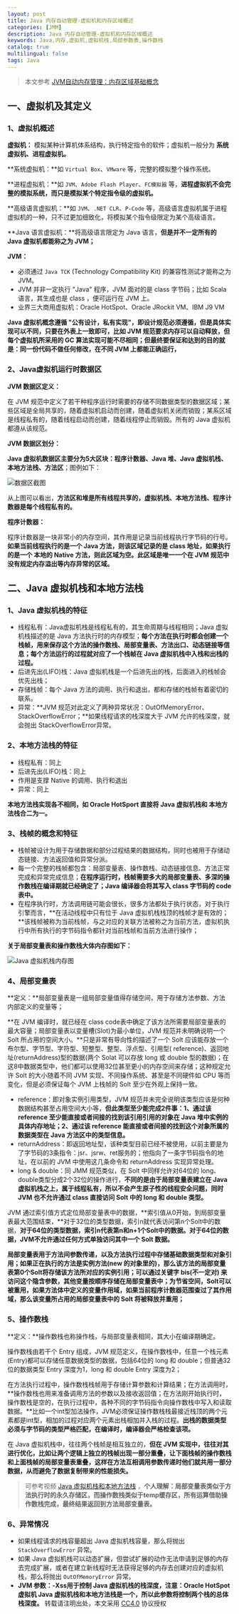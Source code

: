 ```yaml
---
layout: post
title: Java 内存自动管理-虚拟机和内存区域概述
categories: [JMM]
description: Java 内存自动管理-虚拟机和内存区域概述
keywords: Java,内存,虚拟机,虚拟机栈,局部参数表,操作数栈
catalog: true
multilingual: false
tags: Java
---
```


> 本文参考 [JVM自动内存管理：内存区域基础概念](http://www.jikexueyuan.com/course/1793_1.html?ss=2)

## 一、虚拟机及其定义

### 1、虚拟机概述

**虚拟机：** 模拟某种计算机体系结构，执行特定指令的软件；虚拟机一般分为 **系统虚拟机、进程虚拟机。**

**系统虚拟机：**如 `Virtual Box`、`VMware` 等，完整的模拟整个操作系统。

**进程虚拟机：**如 `JVM`、`Adobe Flash Player`、`FC模拟器` 等，**进程虚拟机不会完整的模拟系统，而只是模拟某个特定指令级的虚拟机。**

**高级语言虚拟机：**如 `JVM`、`.NET CLR`、`P-Code` 等，高级语言虚拟机属于进程虚拟机的一种，只不过更加细致化，将模拟某个指令级限定为某个高级语言。

<!--more-->

**Java 语言虚拟机：**将高级语言限定为 Java 语言，**但是并不一定所有的 Java 虚拟机都能称之为 JVM；**

**JVM：**

- 必须通过 `Java TCK` (Technology Compatibility Kit) 的兼容性测试才能称之为 JVM。
- JVM 并非一定执行 "Java" 程序，JVM 面对的是 class 字节码；比如 Scala 语言，其生成也是 class ，便可运行在 JVM 上。
- 业界三大商用虚拟机：Oracle HotSpot、Oracle JRockit VM、IBM J9 VM

**Java 虚拟机概念遵循 "公有设计，私有实现"，即设计规范必须遵循，但是具体实现可以不同，只要在外表上一致即可，比如 JVM 规范要求内存可以自动释放，但每个虚拟机所采用的 GC 算法实现可能不尽相同；但最终要保证和达到的目的就是：同一份代码不做任何修改，在不同 JVM 上都能正确运行，**

### 2、Java虚拟机运行时数据区

**JVM 数据区定义：**

在 JVM 规范中定义了若干种程序运行时需要的存储不同数据类型的数据区域；某些区域是全局共享的，随着虚拟机启动而创建，随着虚拟机关闭而销毁；某系区域是线程私有的，随着线程启动而创建，随着线程停止而销毁。所有的 Java 虚拟机都遵从该规范。


**JVM 数据区划分：**

**Java 虚拟机数据区主要分为5大区块：程序计数器、Java 堆、Java 虚拟机栈、本地方法栈、方法区**；图例如下：

![数据区截图](https://mritd.b0.upaiyun.com/markdown/hexo_java_VM_data_area.png)

从上图可以看出，**方法区和堆是所有线程共享的，虚拟机栈、本地方法栈、程序计数器是每个线程私有的。**

**程序计数器：**

程序计数器是一块非常小的内存空间，其作用是记录当前线程执行字节码的行号。**如果当前线程执行的是一个 Java 方法，则该区域记录的是 class 地址，如果执行的是一个 本地的 Native 方法，则此区域为空。此区域是唯一一个在 JVM 规范中没有规定内存溢出等内存异常的区域。**

## 二、Java 虚拟机栈和本地方法栈

### 1、Java 虚拟机栈的特征

- 线程私有：Java虚拟机栈是线程私有的，其生命周期与线程相同；Java 虚拟机栈描述的是 Java 方法执行时的内存模型；**每个方法在执行时都会创建一个栈帧，用来保存这个方法的操作数栈、局部变量表、方法出口、动态链接等信息；每个方法运行的过程就对应了一个栈帧在 Java 虚拟机栈中入栈和出栈的过程。**
- 后进先出(LIFO)栈：Java 虚拟机栈是一个后进先出的栈，后面进入的栈帧会优先出栈；
- 存储栈帧：每个 Java 方法的调用、执行和退出，都和存储的栈帧有着密切的联系。
- 异常：**JVM 规范对此定义了两种异常状况：OutOfMemoryError、StackOverflowError；**如果线程请求的栈深度大于 JVM 允许的栈深度，就会抛出 StackOverflowError异常。

### 2、本地方法栈的特征

- 线程私有：同上
- 后进先出(LIFO)栈：同上
- 作用是支撑 Native 的调用、执行和退出
- 异常：同上

**本地方法栈实现各不相同，如 Oracle HotSport 直接将 Java 虚拟机栈和 本地方法栈合二为一。**


### 3、栈帧的概念和特征

- 栈帧被设计为用于存储数据和部分过程结果的数据结构，同时也被用于存储动态链接、方法返回值和异常分派。
- 每一个完整的栈帧都包含：局部变量表、操作数栈、动态链接信息、方法正常完成和异常完成信息；**在程序运行时，栈帧需要多大的局部变量表、多深的操作数栈在编译期就已经确定了；Java 编译器会将其写入 class 字节码的 code 表中。**
- 在程序执行时，方法调用链可能会很长，很多方法都处于执行状态，对于执行引擎而言，**在活动线程中只有位于 Java 虚拟机栈栈顶的栈帧才是有效的；**该栈帧被称为当前栈帧，与之对应的关联方法被称之为当前方法，虚拟机执行中所有执行的字节码指令都针对当前栈帧和当前方法进行操作；

**关于局部变量表和操作数栈大体内存图如下：**

![Java 虚拟机栈内存图](https://mritd.b0.upaiyun.com/markdown/hexo_java_jmm_jvm_stack.png)

### 4、局部变量表

**定义：**局部变量表是一组局部变量值得存储空间，用于存储方法参数、方法内部定义的变量等；

**在 JVM 编译时，就已经在 class code表中确定了该方法所需要局部变量表的最大容量；局部变量表以变量槽(Slot)为最小单位，JVM 规范并未明确说明一个 Solt 所占用的空间大小。**只是非常有导向性的描述了一个 Solt 应该能存放一个布尔型、字节型、字符型、短整型、整型、浮点型、引用型(
reference)、返回地址(returnAddress)型的数据(两个 Solat 可以存放 long 或 double 型的数据)；在这8中数据类型中，他们都可以使用32位甚至更小的内存空间来存储；这种规定允许 Solt 的大小随着不同 JVM 实现、不同操作系统、甚至是不同硬件如 CPU 等而变化，但是必须保证每个 JVM 上栈帧的 Solt 至少在外观上保持一致。

- reference：即对象实例引用类型，JVM 规范并未完全说明该类型应该是何种数据结构甚至占用空间大小等，**但此类型至少能完成2件事：1、通过该 reference 至少能直接或者间接的找到该引用引用的对象在 Java 堆中实例的具体内存地址；2、通过该 reference 能直接或者间接的找到这个对象所属的数据类型在 Java 方法区中的类型信息。**
- returnAddress：即返回地址型，该种类型目前已经不被使用，以前主要是为了字节码的3条指令：jsr、jsrw、ret服务的；他指向了一条字节码指令的地址，在以前的 JVM 中使用这几条命令和 returnAddress 实现异常处理。
- long & double：同 JMM 规范类似，在 Solt 中同样允许对64位的 long、double类型分成2个32位的操作进行，**不同的是由于局部变量表建立在 Java 虚拟机栈之上，属于线程私有，所以不会产生原子性的线程安全问题，同时 JVM 也不允许通过 class 直接访问 Solt 中的 long 和 double 类型。**

JVM 通过索引值方式定位局部变量表中的数据，**索引值从0开始，到局部变量表最大范围结束，**对于32位的类型数据，索引n就代表访问第n个Solt中的数据，**对于64位的类型数据，索引n代表第n和n+1个Solt中的数据。对于64位的数据，JVM不允许通过任何方式单独访问其中一个 Solt 数据。**

**局部变量表用于方法间参数传递，以及方法执行过程中存储基础数据类型和对象引用；如果正在执行的方法是实例方法(new 的对象里的)，那么该方法的局部变量表第0个Solt将存储该方法所对应的实例引用；可以通过关键字 bis(不一定对) 来访问这个隐含参数，其他变量按顺序存储在局部变量表中；为节省空间，Solt可以被重用，如果方法体中定义的变量作用域，如果当前程序计数器范围查过了其作用域，那么该变量所占用的局部变量表中的 Solt 将被释放并重用；**

### 5、操作数栈

**定义：**操作数栈也称操作栈，与局部变量表相同，其大小在编译期确定。

操作数栈由若干个 Entry 组成，JVM 规范定义，在操作数栈中，任意一个栈元素(Entry)都可以存储任意数据类型的数据，包括64位的 long 和 double；但普通32位的数据类型 Entry 深度为1，long 和 double Entry 深度为2；

在方法执行过程中，操作数栈栈帧用于存储计算参数和计算结果；在方法调用时，**操作数栈也用来准备调用方法的参数以及接收返回值；在方法刚开始执行时，操作数栈是空的，在执行过程中，各种不同的字节码指令向操作数栈中写入和读取数据。**比如一个int型加法操作，JVM必须保证操作数栈栈最接近栈顶的两个元素都是int型，相加的过程对应两个元素出栈相加并入栈的过程。**出栈的数据类型必须与字节码的类型严格匹配，在编译时，编译器会严格检查该项。**

在 Java 虚拟机栈中，往往两个栈帧是相互独立的，**但在 JVM 实现中，往往对其进行优化，比如让两个逻辑上独立的栈帧出现一部分重叠，让下面栈帧的操作数栈和上面栈帧的局部变量表重叠，这样在方法互相调用参数传递时他们就共用一部分数据，从而避免了数据复制带来的性能损失。**

> 可参考视频 [Java 虚拟机栈和本地方法栈](http://www.jikexueyuan.com/course/1793_2.html?ss=2) ，**个人理解：局部变量表类似于方法执行时的永久存储区，而操作数栈类似于temp缓存区，所有运算借助操作数栈完成，最终结果返回到方法局部变量表。**

### 6、异常情况

- 如果线程请求的栈容量超出 Java 虚拟机栈容量，那么将抛出 `StackOverflowError` 异常。
- 如果 Java 虚拟机栈可以动态扩展，但尝试扩展的动作无法申请到足够的内存去完成扩展，或者在建立新线程时无法获得足够的内存去创建对应的虚拟机栈，那么将抛出 `OutOfMemoryError` 异常。
- **JVM 参数：-Xss用于控制 Java 虚拟机栈的栈深度，注意：Oracle HotSpot 虚拟机 Java 虚拟机栈和本地方法栈是一个，所以此参数将控制两个栈的总体栈深度。**
转载请注明出处，本文采用 [CC4.0](http://creativecommons.org/licenses/by-nc-nd/4.0/) 协议授权
